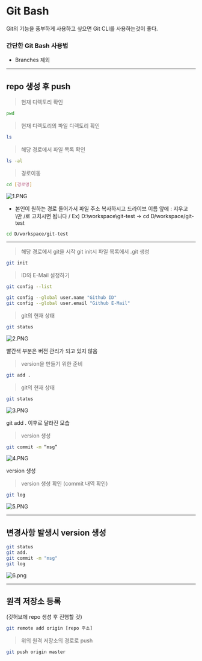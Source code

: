 # Git Bash

Git의 기능을 풍부하게 사용하고 싶으면 Git CLI를 사용하는것이 좋다.

### 간단한 Git Bash 사용법

- Branches 제외

---

## repo 생성 후 push

> 현재 디렉토리 확인
> 

```bash
pwd
```

> 현재 디렉토리의 파일 디렉토리 확인
> 

```bash
ls
```

> 해당 경로에서 파일 목록 확인
> 

```bash
ls -al
```

> 경로이동
> 

```bash
cd [경로명]
```

![1.PNG](Git%20Bash%20ecf029893b6d4ac3a44f4729c761303c/1.png)

- 본인이 원하는 경로 들어가서 파일 주소 복사하시고 드라이브 이름 앞에 : 지우고 \만 /로 고치시면 됩니다 / Ex) D:\workspace\git-test → cd D/workspace/git-test

```bash
cd D/workspace/git-test
```

---

> 해당 경로에서 git을 시작 git init시 파일 목록에서 .git 생성
> 

```bash
git init
```

> ID와 E-Mail 설정하기
> 

```bash
git config --list
```

```bash
git config --global user.name "Github ID"
git config --global user.email "Github E-Mail"
```

> git의 현재 상태
> 

```bash
git status
```

![2.PNG](Git%20Bash%20ecf029893b6d4ac3a44f4729c761303c/2.png)

빨간색 부분은 버전 관리가 되고 있지 않음

> version을 만들기 위한 준비
> 

```bash
git add .
```

> git의 현재 상태
> 

```bash
git status
```

![3.PNG](Git%20Bash%20ecf029893b6d4ac3a44f4729c761303c/3.png)

git add . 이후로 달라진 모습

> version 생성
> 

```bash
git commit -m “msg”
```

![4.PNG](Git%20Bash%20ecf029893b6d4ac3a44f4729c761303c/4.png)

version 생성

> version 생성 확인 (commit 내역 확인)
> 

```bash
git log
```

![5.PNG](Git%20Bash%20ecf029893b6d4ac3a44f4729c761303c/5.png)

---

## 변경사항 발생시 version 생성

```bash
git status
git add.
git commit -m "msg"
git log
```

![6.png](Git%20Bash%20ecf029893b6d4ac3a44f4729c761303c/6.png)

---

## 원격 저장소 등록

(깃허브에 repo 생성 후 진행할 것)

```bash
git remote add origin [repo 주소]
```

> 위의 원격 저장소의 경로로 push
> 

```bash
git push origin master
```